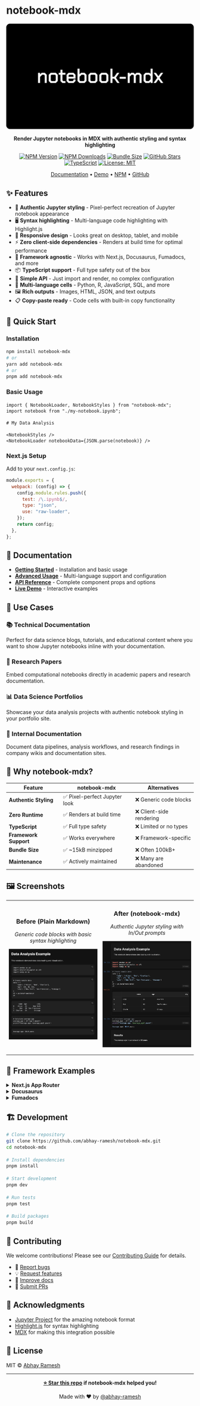 # notebook-mdx

<div align="center">

![notebook-mdx Logo](.github/assets/logo.png)

**Render Jupyter notebooks in MDX with authentic styling and syntax highlighting**

[![NPM Version](https://img.shields.io/npm/v/notebook-mdx?style=flat&colorA=18181B&colorB=28CF8D)](https://www.npmjs.com/package/notebook-mdx)
[![NPM Downloads](https://img.shields.io/npm/dm/notebook-mdx?style=flat&colorA=18181B&colorB=28CF8D)](https://www.npmjs.com/package/notebook-mdx)
[![Bundle Size](https://img.shields.io/bundlephobia/minzip/notebook-mdx?style=flat&colorA=18181B&colorB=28CF8D)](https://bundlephobia.com/package/notebook-mdx)
[![GitHub Stars](https://img.shields.io/github/stars/abhay-ramesh/notebook-mdx?style=flat&colorA=18181B&colorB=28CF8D)](https://github.com/abhay-ramesh/notebook-mdx)
[![TypeScript](https://img.shields.io/badge/TypeScript-Ready-blue?style=flat&colorA=18181B&colorB=3178C6)](https://www.typescriptlang.org/)
[![License: MIT](https://img.shields.io/badge/License-MIT-yellow?style=flat&colorA=18181B&colorB=F59E0B)](https://opensource.org/licenses/MIT)

[Documentation](https://notebook-mdx.vercel.app) • [Demo](https://notebook-mdx.vercel.app/notebook-demo) • [NPM](https://www.npmjs.com/package/notebook-mdx) • [GitHub](https://github.com/abhay-ramesh/notebook-mdx)

</div>

## ✨ Features

- 🎨 **Authentic Jupyter styling** - Pixel-perfect recreation of Jupyter notebook appearance
- 🖥️ **Syntax highlighting** - Multi-language code highlighting with Highlight.js
- 📱 **Responsive design** - Looks great on desktop, tablet, and mobile
- ⚡ **Zero client-side dependencies** - Renders at build time for optimal performance
- 🔧 **Framework agnostic** - Works with Next.js, Docusaurus, Fumadocs, and more
- 📦 **TypeScript support** - Full type safety out of the box
- 🎯 **Simple API** - Just import and render, no complex configuration
- 🔄 **Multi-language cells** - Python, R, JavaScript, SQL, and more
- 🖼️ **Rich outputs** - Images, HTML, JSON, and text outputs
- 📋 **Copy-paste ready** - Code cells with built-in copy functionality

## 🚀 Quick Start

### Installation

```bash
npm install notebook-mdx
# or
yarn add notebook-mdx
# or
pnpm add notebook-mdx
```

### Basic Usage

```mdx
import { NotebookLoader, NotebookStyles } from "notebook-mdx";
import notebook from "./my-notebook.ipynb";

# My Data Analysis

<NotebookStyles />
<NotebookLoader notebookData={JSON.parse(notebook)} />
```

### Next.js Setup

Add to your `next.config.js`:

```javascript
module.exports = {
  webpack: (config) => {
    config.module.rules.push({
      test: /\.ipynb$/,
      type: "json",
      use: "raw-loader",
    });
    return config;
  },
};
```

## 📖 Documentation

- **[Getting Started](https://notebook-mdx.vercel.app)** - Installation and basic usage
- **[Advanced Usage](https://notebook-mdx.vercel.app/advanced)** - Multi-language support and configuration
- **[API Reference](https://notebook-mdx.vercel.app/api)** - Complete component props and options
- **[Live Demo](https://notebook-mdx.vercel.app/notebook-demo)** - Interactive examples

## 🎯 Use Cases

### 📚 Technical Documentation

Perfect for data science blogs, tutorials, and educational content where you want to show Jupyter notebooks inline with your documentation.

### 🔬 Research Papers

Embed computational notebooks directly in academic papers and research documentation.

### 📊 Data Science Portfolios

Showcase your data analysis projects with authentic notebook styling in your portfolio site.

### 🏢 Internal Documentation

Document data pipelines, analysis workflows, and research findings in company wikis and documentation sites.

## 🌟 Why notebook-mdx?

| Feature               | notebook-mdx                  | Alternatives             |
| --------------------- | ----------------------------- | ------------------------ |
| **Authentic Styling** | ✅ Pixel-perfect Jupyter look | ❌ Generic code blocks   |
| **Zero Runtime**      | ✅ Renders at build time      | ❌ Client-side rendering |
| **TypeScript**        | ✅ Full type safety           | ❌ Limited or no types   |
| **Framework Support** | ✅ Works everywhere           | ❌ Framework-specific    |
| **Bundle Size**       | ✅ ~15kB minzipped            | ❌ Often 100kB+          |
| **Maintenance**       | ✅ Actively maintained        | ❌ Many are abandoned    |

## 🖼️ Screenshots

<table>
<tr>
<td width="50%" align="center">

### Before (Plain Markdown)

_Generic code blocks with basic syntax highlighting_

![Plain Markdown](.github/assets/before.png)

</td>
<td width="50%" align="center">

### After (notebook-mdx)

_Authentic Jupyter styling with In/Out prompts_

![notebook-mdx](.github/assets/after.png)

</td>
</tr>
</table>

## 🔧 Framework Examples

<details>
<summary><strong>Next.js App Router</strong></summary>

```mdx
// app/blog/my-analysis/page.mdx
import { NotebookLoader, NotebookStyles } from 'notebook-mdx';
import notebook from './analysis.ipynb';

export const metadata = {
  title: "My Data Analysis",
  description: "Deep dive into user behavior data",
};

# My Data Analysis

<NotebookStyles />
<NotebookLoader notebookData={JSON.parse(notebook)} />
```

</details>

<details>
<summary><strong>Docusaurus</strong></summary>

```mdx
---
title: Machine Learning Tutorial
---

import { NotebookLoader, NotebookStyles } from "notebook-mdx";
import notebook from "./tutorial.ipynb";

# Machine Learning Tutorial

<NotebookStyles />
<NotebookLoader notebookData={JSON.parse(notebook)} />
```

</details>

<details>
<summary><strong>Fumadocs</strong></summary>

```mdx
---
title: API Documentation
description: Complete guide to our data API
---

import { NotebookLoader, NotebookStyles } from "notebook-mdx";
import examples from "./api-examples.ipynb";

<NotebookStyles />
<NotebookLoader notebookData={JSON.parse(examples)} />
```

</details>

## 🏗️ Development

```bash
# Clone the repository
git clone https://github.com/abhay-ramesh/notebook-mdx.git
cd notebook-mdx

# Install dependencies
pnpm install

# Start development
pnpm dev

# Run tests
pnpm test

# Build packages
pnpm build
```

## 🤝 Contributing

We welcome contributions! Please see our [Contributing Guide](CONTRIBUTING.md) for details.

- 🐛 [Report bugs](https://github.com/abhay-ramesh/notebook-mdx/issues/new?template=bug_report.md)
- 💡 [Request features](https://github.com/abhay-ramesh/notebook-mdx/issues/new?template=feature_request.md)
- 📖 [Improve docs](https://github.com/abhay-ramesh/notebook-mdx/tree/main/apps/docs)
- 🔧 [Submit PRs](https://github.com/abhay-ramesh/notebook-mdx/pulls)

## 🙏 Acknowledgments

- [Jupyter Project](https://jupyter.org/) for the amazing notebook format
- [Highlight.js](https://highlightjs.org/) for syntax highlighting
- [MDX](https://mdxjs.com/) for making this integration possible

## 📄 License

MIT © [Abhay Ramesh](https://github.com/abhay-ramesh)

---

<div align="center">

**[⭐ Star this repo](https://github.com/abhay-ramesh/notebook-mdx) if notebook-mdx helped you!**

Made with ❤️ by [@abhay-ramesh](https://github.com/abhay-ramesh)

</div>
